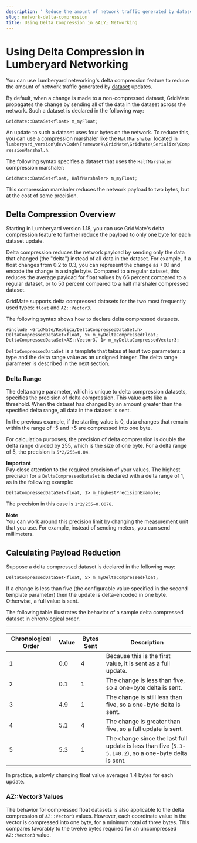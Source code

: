 ```yaml
---
description: ' Reduce the amount of network traffic generated by datasets in &ALYlong;. '
slug: network-delta-compression
title: Using Delta Compression in &ALY; Networking
---
```

# Using Delta Compression in Lumberyard Networking<a name="network-delta-compression"></a>

You can use Lumberyard networking's delta compression feature to reduce the amount of network traffic generated by [dataset](/docs/userguide/networking/replicas-data-sets.md) updates\.

By default, when a change is made to a non\-compressed dataset, GridMate propagates the change by sending all of the data in the dataset across the network\. Such a dataset is declared in the following way:

```
GridMate::DataSet<float> m_myFloat;
```

An update to such a dataset uses four bytes on the network\. To reduce this, you can use a compression marshaler like the `HalfMarshaler` located in `lumberyard_version\dev\Code\Framework\GridMate\GridMate\Serialize\CompressionMarshal.h`\.

The following syntax specifies a dataset that uses the `HalfMarshaler` compression marshaler:

```
GridMate::DataSet<float, HalfMarshaler> m_myFloat;
```

This compression marshaler reduces the network payload to two bytes, but at the cost of some precision\.

## Delta Compression Overview<a name="network-delta-compression-delta-compression-overview"></a>

Starting in Lumberyard version 1\.18, you can use GridMate's delta compression feature to further reduce the payload to only one byte for each dataset update\.

Delta compression reduces the network payload by sending only the data that changed \(the "delta"\) instead of all data in the dataset\. For example, if a float changes from 0\.2 to 0\.3, you can represent the change as \+0\.1 and encode the change in a single byte\. Compared to a regular dataset, this reduces the average payload for float values by 66 percent compared to a regular dataset, or to 50 percent compared to a half marshaler compressed dataset\.

GridMate supports delta compressed datasets for the two most frequently used types: `float` and `AZ::Vector3`\.

The following syntax shows how to declare delta compressed datasets\.

```
#include <GridMate/Replica/DeltaCompressedDataSet.h>
DeltaCompressedDataSet<float, 5> m_myDeltaCompressedFloat;
DeltaCompressedDataSet<AZ::Vector3, 1> m_myDeltaCompressedVector3;
```

`DeltaCompressedDataSet` is a template that takes at least two parameters: a type and the delta range value as an unsigned integer\. The delta range parameter is described in the next section\.

### Delta Range<a name="network-delta-compression-delta-range"></a>

The delta range parameter, which is unique to delta compression datasets, specifies the precision of delta compression\. This value acts like a threshold\. When the dataset has changed by an amount greater than the specified delta range, all data in the dataset is sent\.

In the previous example, if the starting value is 0, data changes that remain within the range of \-5 and \+5 are compressed into one byte\.

For calculation purposes, the precision of delta compression is double the delta range divided by 255, which is the size of one byte\. For a delta range of 5, the precision is `5*2/255=0.04`\.

**Important**  
Pay close attention to the required precision of your values\. The highest precision for a `DeltaCompressedDataSet` is declared with a delta range of 1, as in the following example:  

```
DeltaCompressedDataSet<float, 1> m_highestPrecisionExample;
```
The precision in this case is `1*2/255=0.0078`\.

**Note**  
You can work around this precision limit by changing the measurement unit that you use\. For example, instead of sending meters, you can send millimeters\.

## Calculating Payload Reduction<a name="network-delta-compression-calculating-payload-reduction"></a>

Suppose a delta compressed dataset is declared in the following way:

```
DeltaCompressedDataSet<float, 5> m_myDeltaCompressedFloat;
```

If a change is less than five \(the configurable value specified in the second template parameter\) then the update is delta\-encoded in one byte\. Otherwise, a full value is sent\.

The following table illustrates the behavior of a sample delta compressed dataset in chronological order\.


****  

| Chronological Order | Value | Bytes Sent | Description | 
| --- | --- | --- | --- | 
| 1 | 0\.0 | 4 |  Because this is the first value, it is sent as a full update\.  | 
| 2 | 0\.1 | 1 |  The change is less than five, so a one\-byte delta is sent\.  | 
| 3 | 4\.9 | 1 |  The change is still less than five, so a one\-byte delta is sent\.  | 
| 4 | 5\.1 | 4 |  The change is greater than five, so a full update is sent\.  | 
| 5 | 5\.3 | 1 |  The change since the last full update is less than five \(`5.3-5.1=0.2`\), so a one\-byte delta is sent\.  | 

In practice, a slowly changing float value averages 1\.4 bytes for each update\.

### AZ::Vector3 Values<a name="network-delta-compression-azvector3-values"></a>

The behavior for compressed float datasets is also applicable to the delta compression of `AZ::Vector3` values\. However, each coordinate value in the vector is compressed into one byte, for a minimum total of three bytes\. This compares favorably to the twelve bytes required for an uncompressed `AZ::Vector3` value\.